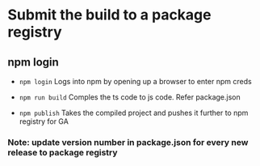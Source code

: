 # Submit the build to a package registry
## npm login
* `npm login` Logs into npm by opening up a browser to enter npm creds
* `npm run build` Comples the ts code to js code. Refer package.json

* `npm publish` Takes the compiled project and pushes it further to npm registry for GA

### Note: update version number in package.json for every new release to package registry